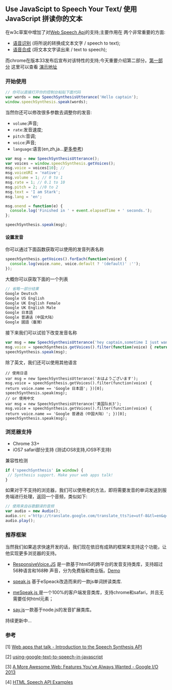 ## Use JavaScipt to Speech Your Text/ 使用JavaScript 拼读你的文本 

在w3c草案中增加了对[Web Speech Api](https://dvcs.w3.org/hg/speech-api/raw-file/tip/speechapi.html)的支持;主要作用在
两个非常重要的方面:
+ [语音识别](https://dvcs.w3.org/hg/speech-api/raw-file/tip/speechapi.html#speechreco-section) (将所说的转换成文本文字 / speech to text);
+ [语音合成](https://dvcs.w3.org/hg/speech-api/raw-file/tip/speechapi.html#tts-section) (将文本文字读出来 / text to speech);

而chrome在版本33发布后宣布对该特性的支持;今天重要介绍第二部分。[第一部分](https://github.com/JackPu/text-to-speech/blob/master/web-speech-regonition.md)
这里可以查看
[演示地址](http://events.jackpu.com/text-to-speech/demo.html)

### 开始使用

``` js
// 你可以直接打开你的控制台粘贴下面代码
var words = new SpeechSynthesisUtterance('Hello captain');
window.speechSynthesis.speak(words);
```

当然你还可以修改很多参数去调整你的发音:

+ `volume`:声音; 
+ `rate`:发音速度;
+ `pitch`:音调;
+ `voice`:声音;
+ `language`:语言(en,zh,ja...[更多参考](http://www.mathguide.de/info/tools/languagecode.html))

``` js
var msg = new SpeechSynthesisUtterance();
var voices = window.speechSynthesis.getVoices();
msg.voice = voices[10]; // 
msg.voiceURI = 'native';
msg.volume = 1; // 0 to 1
msg.rate = 1; // 0.1 to 10
msg.pitch = 2; //0 to 2
msg.text = 'I am Stark';
msg.lang = 'en';

msg.onend = function(e) {
  console.log('Finished in ' + event.elapsedTime + ' seconds.');
};

speechSynthesis.speak(msg);
```

#### 设置发音
你可以通过下面函数获取可以使用的发音列表名称
``` js
speechSynthesis.getVoices().forEach(function(voice) {
  console.log(voice.name, voice.default ? '(default)' :'');
});
```
大概你可以获取下面的一个列表
``` js
// 省略一部分结果
Google Deutsch 
Google US English 
Google UK English Female 
Google UK English Male 
Google 日本語 
Google 普通话（中国大陆）  
Google 國語（臺灣） 
```
接下来我们可以试验下改变发音名称
``` js
var msg = new SpeechSynthesisUtterance('hey captain,sometime I just want to break you perfect teeth');
msg.voice = speechSynthesis.getVoices().filter(function(voice) { return voice.name == 'Google US English'; })[0];
speechSynthesis.speak(msg);
```

除了英文，我们还可以使用其他语言
``` JS
// 使用日语
var msg = new SpeechSynthesisUtterance('おはようございます');
msg.voice = speechSynthesis.getVoices().filter(function(voice) { return voice.name == 'Google 日本語'; })[0];
speechSynthesis.speak(msg);
// or 使用中文
var msg = new SpeechSynthesisUtterance('美国队长3');
msg.voice = speechSynthesis.getVoices().filter(function(voice) { return voice.name == 'Google 普通话（中国大陆）'; })[0];
speechSynthesis.speak(msg);
```


### 浏览器支持

+ Chrome 33+
+ iOS7 safari部分支持 (测试iOS8支持,iOS9不支持)

 兼容性检测
 
```js
if ('speechSynthesis' in window) {
 // Synthesis support. Make your web apps talk!
}

```
如果对于不支持的浏览器，我们可以使用老的方法，即将需要发音的单词发送到服务端进行处理，返回一个音频，类似如下:
``` js
// 使用来自谷歌翻译的音频
var audio = new Audio();
audio.src ='http://translate.google.com/translate_tts?ie=utf-8&tl=en&q=' + encodeURI('hello captain');
audio.play();
```

### 推荐框架

当然我们如果追求快速开发的话，我们现在依旧有成熟的框架来支持这个功能，让他实现更多浏览器的支持。
+ [ResponsiveVoice.JS](http://responsivevoice.org/) 是一款基于html5的跨平台的发音支持类库，支持超过56种语言和168种
声音，分为免费版和商业版。[Demo](http://events.jackpu.com/text-to-speech/)

+ [speak.js](https://github.com/kripken/speak.js/) 基于eSpeack改造而来的一款js单词拼读类库.

+ [meSpeak.js ](http://www.masswerk.at/mespeak/)是一个100%的客户端发音类库，支持chrome和safari，并且无需要任何html元素；

+ [say.js](https://github.com/marak/say.js/)一款基于node.js的发音扩展类库。

持续更新中...

### 参考

[1] [Web apps that talk - Introduction to the Speech Synthesis API
](https://developers.google.com/web/updates/2014/01/Web-apps-that-talk-Introduction-to-the-Speech-Synthesis-API?hl=en) 

[2] [using-google-text-to-speech-in-javascript](http://stackoverflow.com/questions/15653145/using-google-text-to-speech-in-javascript)

[3] [A More Awesome Web: Features You've Always Wanted - Google I/O 2013
](https://www.youtube.com/watch?time_continue=1695&v=N_wTBKMuJis)

[4] [HTML Speech API Examples](https://lists.w3.org/Archives/Public/public-xg-htmlspeech/2011Nov/att-0008/web-speech-sample-code.html)



